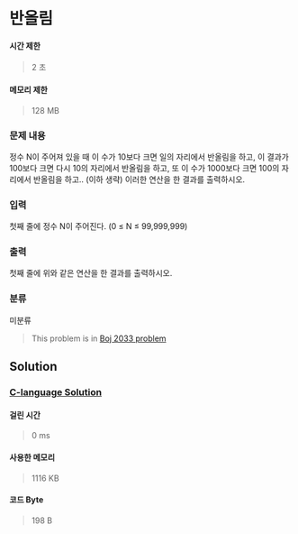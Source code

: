 # 반올림
#### 시간 제한
> 2 초
#### 메모리 제한
> 128 MB
### 문제 내용

정수 N이 주어져 있을 때 이 수가 10보다 크면 일의 자리에서 반올림을 하고, 이 결과가 100보다 크면 다시 10의 자리에서 반올림을 하고, 또 이 수가 1000보다 크면 100의 자리에서 반올림을 하고.. (이하 생략) 이러한 연산을 한 결과를 출력하시오.

### 입력

첫째 줄에 정수 N이 주어진다. (0 ≤ N ≤ 99,999,999)

### 출력

첫째 줄에 위와 같은 연산을 한 결과를 출력하시오.

### 분류
미분류
> This problem is in [Boj 2033 problem](https://www.acmicpc.net/problem/2033)

## Solution
### [C-language Solution](./main.c)
#### 걸린 시간
> 0 ms
#### 사용한 메모리
> 1116 KB
#### 코드 Byte
> 198 B

